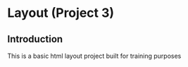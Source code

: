 # Layout (Project 3)

## Introduction

This is a basic html layout project built for training purposes
